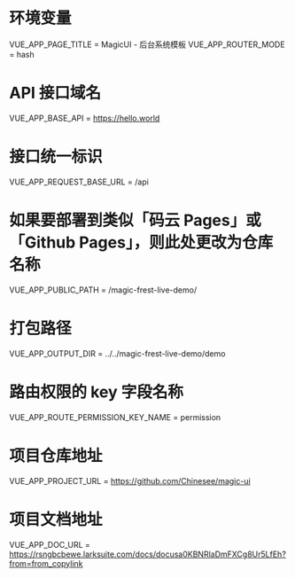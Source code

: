 # 环境变量

VUE_APP_PAGE_TITLE = MagicUI - 后台系统模板
VUE_APP_ROUTER_MODE = hash

# API 接口域名
VUE_APP_BASE_API = https://hello.world

# 接口统一标识
VUE_APP_REQUEST_BASE_URL = /api

# 如果要部署到类似「码云 Pages」或「Github Pages」，则此处更改为仓库名称
VUE_APP_PUBLIC_PATH = /magic-frest-live-demo/

# 打包路径
VUE_APP_OUTPUT_DIR = ../../magic-frest-live-demo/demo

# 路由权限的 key 字段名称
VUE_APP_ROUTE_PERMISSION_KEY_NAME = permission

# 项目仓库地址
VUE_APP_PROJECT_URL = https://github.com/Chinesee/magic-ui

# 项目文档地址
VUE_APP_DOC_URL = https://rsngbcbewe.larksuite.com/docs/docusa0KBNRlaDmFXCg8Ur5LfEh?from=from_copylink
